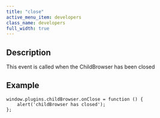 ```yaml
---
title: "close"
active_menu_item: developers
class_name: developers
full_width: true
---
```



## Description

This event is called when the ChildBrowser has been closed

## Example

    window.plugins.childBrowser.onClose = function () {
        alert('childBrowser has closed');
    };
   

